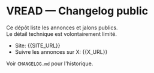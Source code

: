 # VREAD — Changelog public

Ce dépôt liste les annonces et jalons publics.  
Le détail technique est volontairement limité.

- Site: {{SITE_URL}}
- Suivre les annonces sur X: {{X_URL}}

Voir `CHANGELOG.md` pour l'historique.